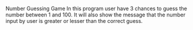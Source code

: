 Number Guessing Game 
In this program user have 3 chances to guess the number between 1 and 100.
It will also show the message that the number input by user is greater or lesser than the correct guess.
